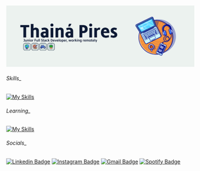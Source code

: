 <img src="https://github.com/thainapires/thainapires/blob/master/Banner-Github.jpg" alt="banner">

###### Skills_
[![My Skills](https://skillicons.dev/icons?i=js,html,css,bootstrap,git,nestjs,nodejs,php,py,ts,docker,vscode,ai)](https://skillicons.dev)

###### Learning_
[![My Skills](https://skillicons.dev/icons?i=laravel,vue,react)](https://skillicons.dev)

###### Socials_

[![Linkedin Badge](https://img.shields.io/badge/thainápires-0077B5?style=for-the-badge&logo=linkedin&logoColor=white)](https://www.linkedin.com/in/thainapires/)
[![Instagram Badge](https://img.shields.io/badge/thainapiress-E4405F?style=for-the-badge&logo=instagram&logoColor=white)](https://instagram.com/thainapiress)
[![Gmail Badge](https://img.shields.io/badge/thainaspiress@gmail.com-D14836?style=for-the-badge&logo=gmail&logoColor=white)](mailto:thainaspiress@gmail.com)
[![Spotify Badge](https://img.shields.io/badge/Thainá-1ED760?&style=for-the-badge&logo=spotify&logoColor=white)](https://open.spotify.com/user/o7u6s65sn0zo0rpb1x8rqtzc3)
